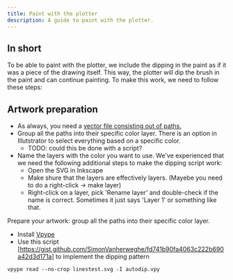 ```yaml
---
title: Paint with the plotter
description: A guide to paint with the plotter.
---
```


## In short

To be able to paint with the plotter, we include the dipping in the paint as if it was a piece of the drawing itself. This way, the plotter will dip the brush in the paint and can continue painting. To make this work, we need to follow these steps:

## Artwork preparation

- As always, you need a [vector file consisting out of paths.](../general/01-preparation)
- Group all the paths into their specific color layer. There is an option in Illutstrator to select everything based on a specific color.
  - TODO: could this be done with a script?
- Name the layers with the color you want to use. We've experienced that we need the following additional steps to make the dipping script work:
  - Open the SVG in Inkscape
  - Make shure that the layers are effectively layers. (Mayebe you need to do a right-click → make layer)
  - Right-click on a layer, pick 'Rename layer' and double-check if the name is correct. Sometimes it just says 'Layer 1' or something like that.

Prepare your artwork: group all the paths into their specific color layer.

- Install [Vpype](../general/03-vpype.md)
- Use this script [https://gist.github.com/SimonVanherweghe/fd741b90fa4063c222b690a42d3d171a] to implement the dipping pattern

```shell
vpype read --no-crop linestest.svg -I autodip.vpy
```
